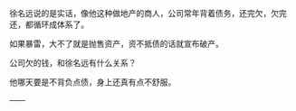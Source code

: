 徐名远说的是实话，像他这种做地产的商人，公司常年背着债务，还完欠，欠完还，都循环成体系了。

如果暴雷，大不了就是抛售资产，资不抵债的话就宣布破产。

公司欠的钱，和徐名远有什么关系？

他哪天要是不背负点债，身上还真有点不舒服。

——

